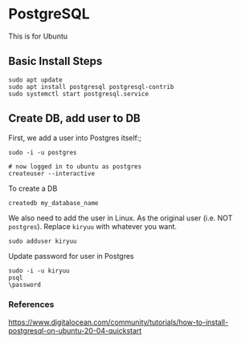 # PostgreSQL

This is for Ubuntu

## Basic Install Steps

```
sudo apt update
sudo apt install postgresql postgresql-contrib
sudo systemctl start postgresql.service
```

## Create DB, add user to DB

First, we add a user into Postgres itself:;

```
sudo -i -u postgres

# now logged in to ubuntu as postgres
createuser --interactive
```

To create a DB

```
createdb my_database_name
```

We also need to add the user in Linux. As the original user (i.e. NOT `postgres`). Replace `kiryuu` with whatever you want.

```
sudo adduser kiryuu
```

Update password for user in Postgres

```
sudo -i -u kiryuu
psql
\password
```


### References

https://www.digitalocean.com/community/tutorials/how-to-install-postgresql-on-ubuntu-20-04-quickstart